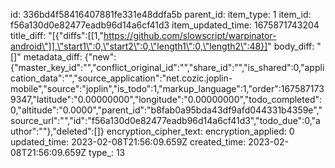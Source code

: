 id: 336bd4f58416407881fe331e48ddfa5b
parent_id: 
item_type: 1
item_id: f56a130d0e82477eadb96d14a6cf41d3
item_updated_time: 1675871743204
title_diff: "[{\"diffs\":[[1,\"https://github.com/slowscript/warpinator-android\"]],\"start1\":0,\"start2\":0,\"length1\":0,\"length2\":48}]"
body_diff: "[]"
metadata_diff: {"new":{"master_key_id":"","conflict_original_id":"","share_id":"","is_shared":0,"application_data":"","source_application":"net.cozic.joplin-mobile","source":"joplin","is_todo":1,"markup_language":1,"order":1675871739347,"latitude":"0.00000000","longitude":"0.00000000","todo_completed":0,"altitude":"0.0000","parent_id":"b8fab0a95bda43df9afd044331b4359e","source_url":"","id":"f56a130d0e82477eadb96d14a6cf41d3","todo_due":0,"author":""},"deleted":[]}
encryption_cipher_text: 
encryption_applied: 0
updated_time: 2023-02-08T21:56:09.659Z
created_time: 2023-02-08T21:56:09.659Z
type_: 13